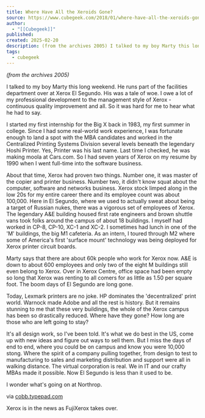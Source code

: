 ```yaml
---
title: Where Have All the Xeroids Gone?
source: https://www.cubegeek.com/2018/01/where-have-all-the-xeroids-gone.html
author:
  - "[[Cubegeek]]"
published: 
created: 2025-02-20
description: (from the archives 2005) I talked to my boy Marty this long weekend. He runs part of the facilities department over at Xerox El Segundo. His was a tale of woe. I owe a lot of my professional development to...
tags:
  - cubegeek
---
```

*(from the archives 2005)*

I talked to my boy Marty this long weekend. He runs part of the facilities department over at Xerox El Segundo. His was a tale of woe. I owe a lot of my professional development to the management style of Xerox - continuous quality improvement and all. So it was hard for me to hear what he had to say.

I started my first internship for the Big X back in 1983, my first summer in college. Since I had some real-world work experience, I was fortunate enough to land a spot with the MBA candidates and worked in the Centralized Printing Systems Division several levels beneath the legendary Hoshi Printer. Yes, Printer was his last name. Last time I checked, he was making moola at Cars.com. So I had seven years of Xerox on my resume by 1990 when I went full-time into the software business.

About that time, Xerox had proven two things. Number one, it was master of the copier and printer business. Number two, it didn't know squat about the computer, software and networks business. Xerox stock limped along in the low 20s for my entire career there and its employee count was about 100,000. Here in El Segundo, where we used to actually sweat about being a target of Russian nukes, there was a vigorous set of employees of Xerox. The legendary A&E building housed first rate engineers and brown shuttle vans took folks around the campus of about 18 buildings. I myself had worked in CP-8, CP-10, XC-1 and XC-2. I sometimes had lunch in one of the 'M' buildings, the big M1 cafeteria. As an intern, I toured through M2 where some of America's first 'surface mount' technology was being deployed for Xerox printer circuit boards.

Marty says that there are about 60k people who work for Xerox now. A&E is down to about 600 employees and only two of the eight M buildings still even belong to Xerox. Over in Xerox Centre, office space had been empty so long that Xerox was renting to all comers for as little as 1.50 per square foot. The boom days of El Segundo are long gone.

Today, Lexmark printers are no joke. HP dominates the 'decentralized' print world. Warnock made Adobe and all the rest is history. But it remains stunning to me that these very buildings, the whole of the Xerox campus has been so drastically reduced. Where have they gone? How long are those who are left going to stay?

It's all design work, so I've been told. It's what we do best in the US, come up with new ideas and figure out ways to sell them. But I miss the days of end to end, where you could be on campus and know you were 10,000 stong. Where the spirit of a company pulling together, from design to test to manufacturing to sales and marketing distribution and support were all in walking distance. The virtual corporation is real. We in IT and our crafty MBAs made it possible. Now El Segundo is less than it used to be.

I wonder what's going on at Northrop.

via [cobb.typepad.com](http://cobb.typepad.com/cobb/2005/06/where_have_all__1.html)

Xerox is in the news as FujiXerox takes over.